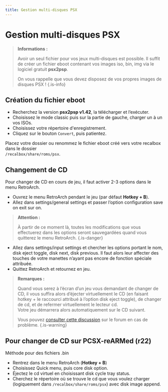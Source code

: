 ```yaml
---
title: Gestion multi-disques PSX
---
```


# Gestion multi-disques PSX


>**Informations :**
>
>Avoir un seul fichier pour vos jeux multi-disques est possible. Il suffit de créer un fichier eboot contenant vos images iso, bin, img via le logiciel gratuit **psx2psp**.
>
>On vous rappelle que vous devez disposez de vos propres images de disques PSX !
{.is-info}

## **Création du fichier eboot**

* Recherchez la version **psx2psp v1.42**, la télécharger et l’exécuter.
* Choisissez le mode classic puis sur la partie de gauche, charger un à un vos ISOs.
* Choisissez votre répertoire d'enregistrement.
* Cliquez sur le bouton `Convert`, puis patientez.

Placez votre dossier ou renommez le fichier eboot créé vers votre recalbox dans le dossier   
`/recalbox/share/roms/psx`.

## **Changement de CD**

Pour changer de CD en cours de jeu, il faut activer 2-3 options dans le menu RetroArch.

* Ouvrez le menu RetroArch pendant le jeu \(par défaut **Hotkey + B**\).
* Allez dans settings/general settings et passer l’option configuration save on exit sur on. 


>**Attention :**
>
>À partir de ce moment là, toutes les modifications que vous effectuerez dans les options seront sauvegardées quand vous quitterez le menu RetroArch.
{.is-danger}

* Allez dans settings/input settings et chercher les options portant le nom, disk eject toggle, disk next, disk previous. Il faut alors leur affecter des touches de votre manettes n’ayant pas encore de fonction spéciale attribuée.
* Quittez RetroArch et retournez en jeu.


>**Remarques :**
>
>​Quand vous serez à l’écran d’un jeu vous demandant de changer de CD, il vous suffira alors d’éjecter virtuellement le CD \(en faisant hotkey + le raccourci attribué à l’option disk eject toggle\), de changer de cd, et de refermer virtuellement le lecteur cd.  
>Votre jeu démarrera alors automatiquement sur le CD suivant.
>
>Vous pouvez [consulter cette discussion](https://forum.recalbox.com/topic/482/roms-playstation-et-nombre-de-jeux) sur le forum en cas de problème.
{.is-warning}

## **Pour changer de CD sur PCSX-reARMed \(r22\)**

Méthode pour des fichiers .bin

* Rentrez dans le menu RetroArch \(**Hotkey + B**\)
* Choisissez Quick menu, puis core disk option.
* Éjectez le cd virtuel en choisissant disk cycle tray status.
* Cherchez le répertoire où se trouve le cd que vous voulez charger \(logiquement dans `/recalbox/share/roms/psx`\) avec disk image append.

